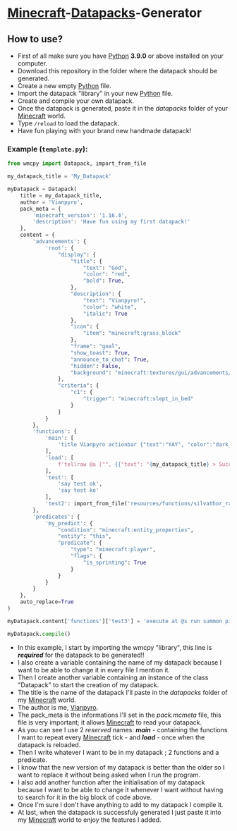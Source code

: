 # [Minecraft](https://www.minecraft.net/download)-[Datapacks](https://minecraft.gamepedia.com/Data_Pack)-Generator

## How to use?
* First of all make sure you have [Python](https://www.python.org/downloads/) **3.9.0** or above installed on your computer.
* Download this repository in the folder where the datapack should be generated.
* Create a new empty [Python](https://www.python.org/downloads/) file.
* Import the datapack "library" in your new [Python](https://www.python.org/downloads/) file.
* Create and compile your own datapack.
* Once the datapack is generated, paste it in the *datapacks* folder of your [Minecraft](https://www.minecraft.net/download) world.
* Type `/reload` to load the datapack.
* Have fun playing with your brand new handmade datapack!

### Example (`template.py`):
```python
from wmcpy import Datapack, import_from_file

my_datapack_title = 'My_Datapack'

myDatapack = Datapack(
    title = my_datapack_title,
    author = 'Vianpyro',
    pack_meta = {
        'minecraft_version': '1.16.4',
        'description': 'Have fun using my first datapack!'
    },
    content = {
        'advancements': {
            'root': {
                "display": {
                    "title": {
                        "text": "God",
                        "color": "red",
                        "bold": True,
                    },
                    "description": {
                        "text": "Vianpyro!",
                        "color": "white",
                        "italic": True
                    },
                    "icon": {
                        "item": "minecraft:grass_block"
                    },
                    "frame": "goal",
                    "show_toast": True,
                    "announce_to_chat": True,
                    "hidden": False,
                    "background": "minecraft:textures/gui/advancements/backgrounds/dirt.png"
                },
                "criteria": {
                    "c1": {
                        "trigger": "minecraft:slept_in_bed"
                    }
                }
            }
        },
        'functions': {
            'main': [
                'title Vianpyro actionbar {"text":"YAY", "color":"dark_red"}'
            ],
            'load': [
                f'tellraw @a ["", {{"text": "{my_datapack_title} > Successfuly reloaded the datapack!", "color": "green"}}]'
            ],
            'test': [
                'say test ok',
                'say test ko'
            ],
            'test2': import_from_file('resources/functions/silvathor_random')
        },
        'predicates': {
            'my_predict': {
                "condition": "minecraft:entity_properties",
                "entity": "this",
                "predicate": {
                    "type": "minecraft:player",
                    "flags": {
                        "is_sprinting": True
                    }
                }
            }
        }
    },
    auto_replace=True
)

myDatapack.content['functions']['test3'] = 'execute at @s run summon pig'

myDatapack.compile()
```
* In this example, I start by importing the wmcpy "library", this line is ***required*** for the datapack to be generated!!
* I also create a variable containing the name of my datapack because I want to be able to change it in every file I mention it.
* Then I create another variable containing an instance of the class "Datapack" to start the creation of my datapack.
* The title is the name of the datapack I'll paste in the *datapacks* folder of my [Minecraft](https://www.minecraft.net/download) world.
* The author is me, [Vianpyro](https://github.com/Vianpyro).
* The pack_meta is the informations I'll set in the *pack.mcmeta* file, this file is very important; it allows [Minecraft](https://www.minecraft.net/download) to read your datapack.
* As you can see I use 2 *reserved* names: ***main*** - containing the functions I want to repeat every [Minecraft](https://www.minecraft.net/download) tick - and ***load*** - once when the datapack is reloaded.
* Then I write whatever I want to be in my datapack ; 2 functions and a predicate.
* I know that the new version of my datapack is better than the older so I want to replace it without being asked when I run the program.
* I also add another function after the initialisation of my datapack because I want to be able to change it whenever I want without having to search for it in the big block of code above.
* Once I'm sure I don't have anything to add to my datapack I compile it.
* At last, when the datapack is successfuly generated I just paste it into my [Minecraft](https://www.minecraft.net/download) world to enjoy the features I added.